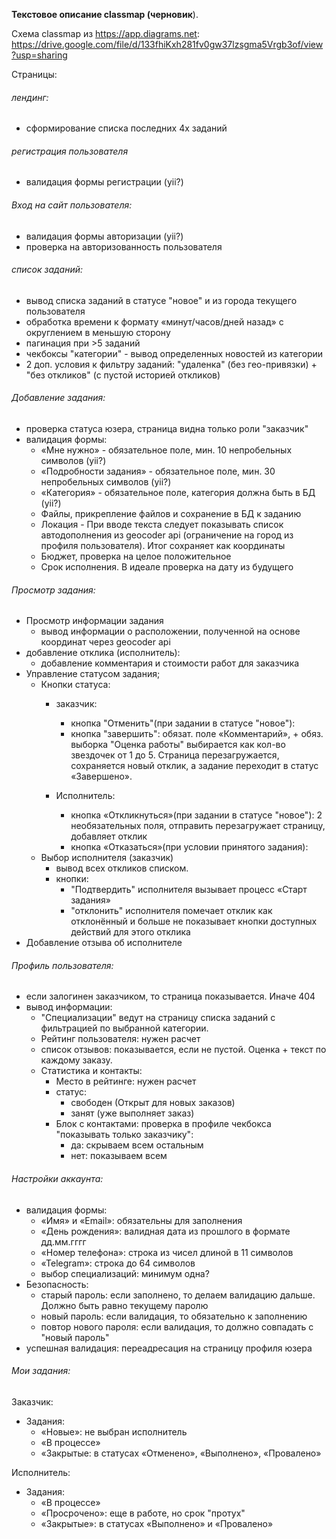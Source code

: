 **Текстовое описание classmap (черновик**).

Cхема classmap из https://app.diagrams.net: 
https://drive.google.com/file/d/133fhiKxh281fv0gw37lzsgma5Vrgb3of/view?usp=sharing


Страницы:

###### лендинг:
- сформирование списка последних 4х заданий

###### регистрация пользователя
- валидация формы регистрации (yii?)

###### Вход на сайт пользователя:
- валидация формы авторизации (yii?)
- проверка на авторизованность пользователя

###### список заданий:
- вывод списка заданий в статусе "новое" и из города текущего пользователя
- обработка времени к формату «минут/часов/дней назад» с округлением в меньшую сторону
- пагинация при >5 заданий
- чекбоксы "категории" - вывод определенных новостей из категории
- 2 доп. условия к фильтру заданий: "удаленка" (без гео-привязки) + "без откликов" (с пустой историей откликов)

###### Добавление задания:
- проверка статуса юзера, страница видна только роли "заказчик"
- валидация формы:
  - «Мне нужно» - обязательное поле, мин. 10 непробельных символов (yii?)
  - «Подробности задания» - обязательное поле, мин. 30 непробельных символов (yii?)
  - «Категория» - обязательное поле, категория должна быть в БД (yii?)
  - Файлы, прикрепление файлов и сохранение в БД к заданию
  - Локация - При вводе текста следует показывать список автодополнения из geocoder api (ограничение на город из профиля пользователя). Итог сохраняет как координаты
  - Бюджет, проверка на целое положительное
  - Срок исполнения. В идеале проверка на дату из будущего

###### Просмотр задания:
- Просмотр информации задания
  - вывод информации о расположении, полученной на основе координат через geocoder api
- добавление отклика (исполнитель):
  - добавление комментария и стоимости работ для заказчика
- Управление статусом задания;
  - Кнопки статуса:
    - заказчик:
      - кнопка "Отменить"(при задании в статусе "новое"):
      - кнопка "завершить": обязат. поле «Комментарий», + обяз. выборка "Оценка работы" выбирается как кол-во звездочек от 1 до 5. 
        Страница  перезагружается, сохраняется новый отклик, а задание переходит в статус «Завершено».
      
    - Исполнитель:
      - кнопка «Откликнуться»(при задании в статусе "новое"): 2 необязательных поля, отправить перезагружает страницу, добавляет отклик
      - кнопка «Отказаться»(при условии принятого задания):
   - Выбор исполнителя (заказчик)
      - вывод всех откликов списком.
      - кнопки:
        - "Подтвердить" исполнителя вызывает процесс «Старт задания»
        - "отклонить" исполнителя помечает отклик как отклонённый и больше не показывает кнопки доступных действий для этого отклика		
- Добавление отзыва об исполнителе


###### Профиль пользователя:
- если залогинен заказчиком, то страница показывается. Иначе 404
- вывод информации:
  - "Специализации" ведут на страницу списка заданий с фильтрацией по выбранной категории.
  - Рейтинг пользователя: нужен расчет
  - список отзывов: показывается, если не пустой. Оценка + текст по каждому заказу.
  - Статистика и контакты:
    - Место в рейтинге: нужен расчет
    - статус:
      - свободен (Открыт для новых заказов)
      - занят (уже выполняет заказ)
    - Блок с контактами: проверка в профиле чекбокса "показывать только заказчику":
      - да: скрываем всем остальным
      - нет: показываем всем

###### Настройки аккаунта:
- валидация формы:
  - «Имя» и «Email»: обязательны для заполнения
  -  «День рождения»:  валидная дата из прошлого в формате дд.мм.гггг
  - «Номер телефона»:  строка из чисел длиной в 11 символов
  - «Telegram»: строка до 64 символов
  - выбор специализаций: минимум одна?
- Безопасность:
  - старый пароль: если заполнено, то делаем валидацию дальше. Должно быть равно текущему паролю
  - новый пароль: если валидация, то обязательно к заполнению
  - повтор нового пароля: если валидация, то должно совпадать с "новый пароль"
- успешная валидация: переадресация на страницу профиля юзера


###### Мои задания:
Заказчик:
- Задания:
  - «Новые»: не выбран исполнитель
  - «В процессе»
  - «Закрытые: в статусах «Отменено», «Выполнено», «Провалено»

Исполнитель:
- Задания:
  - «В процессе»
  - «Просрочено»: еще в работе, но срок "протух"
  - «Закрытые»:  в статусах «Выполнено» и «Провалено»
